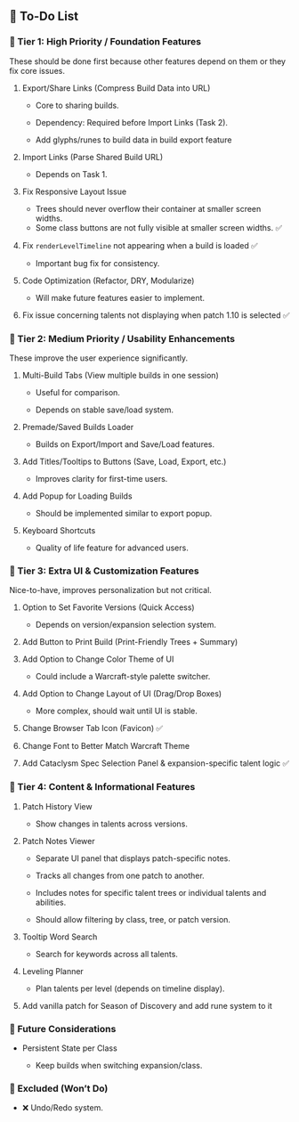 ## 📌 To-Do List
### 🔹 Tier 1: High Priority / Foundation Features

These should be done first because other features depend on them or they fix core issues.

1. Export/Share Links (Compress Build Data into URL)

    - Core to sharing builds.

    - Dependency: Required before Import Links (Task 2).

    - Add glyphs/runes to build data in build export feature

2. Import Links (Parse Shared Build URL)

    - Depends on Task 1.

3. Fix Responsive Layout Issue

    - Trees should never overflow their container at smaller screen widths.
    - Some class buttons are not fully visible at smaller screen widths. ✅

4. Fix ```renderLevelTimeline``` not appearing when a build is loaded ✅

    - Important bug fix for consistency.

5. Code Optimization (Refactor, DRY, Modularize)

    - Will make future features easier to implement.

6. Fix issue concerning talents not displaying when patch 1.10 is selected ✅

### 🔹 Tier 2: Medium Priority / Usability Enhancements

These improve the user experience significantly.

1. Multi-Build Tabs (View multiple builds in one session)

    - Useful for comparison.

    - Depends on stable save/load system.

2. Premade/Saved Builds Loader

    - Builds on Export/Import and Save/Load features.

3. Add Titles/Tooltips to Buttons (Save, Load, Export, etc.)

    - Improves clarity for first-time users.

4. Add Popup for Loading Builds

    - Should be implemented similar to export popup.

5. Keyboard Shortcuts

    - Quality of life feature for advanced users.

### 🔹 Tier 3: Extra UI & Customization Features

Nice-to-have, improves personalization but not critical.

1. Option to Set Favorite Versions (Quick Access)

    - Depends on version/expansion selection system.

2. Add Button to Print Build (Print-Friendly Trees + Summary)

3. Add Option to Change Color Theme of UI

    - Could include a Warcraft-style palette switcher.

4. Add Option to Change Layout of UI (Drag/Drop Boxes)

    - More complex, should wait until UI is stable.

5. Change Browser Tab Icon (Favicon) ✅

6. Change Font to Better Match Warcraft Theme

7. Add Cataclysm Spec Selection Panel & expansion-specific talent logic ✅

### 🔹 Tier 4: Content & Informational Features

1. Patch History View

    - Show changes in talents across versions.

2. Patch Notes Viewer

    - Separate UI panel that displays patch-specific notes.

    - Tracks all changes from one patch to another.

    - Includes notes for specific talent trees or individual talents and abilities.

    - Should allow filtering by class, tree, or patch version.

3. Tooltip Word Search

    - Search for keywords across all talents.

4. Leveling Planner

    - Plan talents per level (depends on timeline display).

5. Add vanilla patch for Season of Discovery and add rune system to it

### 🔹 Future Considerations

- Persistent State per Class

    - Keep builds when switching expansion/class.

### 🔹 Excluded (Won’t Do)

- ❌ Undo/Redo system.